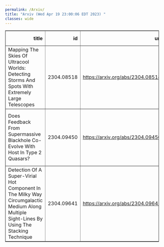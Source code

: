 ```yaml
---
permalink: /Arxiv/
title: "Arxiv (Wed Apr 19 23:00:06 EDT 2023) "
classes: wide
---
```

<table border="1" class="dataframe">
  <thead>
    <tr style="text-align: right;">
      <th>title</th>
      <th>id</th>
      <th>url</th>
      <th>authors</th>
      <th>Local Authors</th>
    </tr>
  </thead>
  <tbody>
    <tr>
      <td>Mapping The Skies Of Ultracool Worlds: Detecting Storms And Spots With   Extremely Large Telescopes</td>
      <td>2304.08518</td>
      <td><a href="https://arxiv.org/abs/2304.08518" target="_blank">https://arxiv.org/abs/2304.08518</a></td>
      <td>Michael K. Plummer, Ji Wang</td>
      <td>Ji Wang, Michael Plummer</td>
    </tr>
    <tr>
      <td>Does Feedback From Supermassive Blackhole Co-Evolve With Host In Type 2   Quasars?</td>
      <td>2304.09450</td>
      <td><a href="https://arxiv.org/abs/2304.09450" target="_blank">https://arxiv.org/abs/2304.09450</a></td>
      <td>S. Jin, J. Wang, M. Z. Kong, R. J. Shen, Y. X. Zhang, X. D. Xu, J. Y. Wei, Z. Xie</td>
      <td>Ji Wang</td>
    </tr>
    <tr>
      <td>Detection Of A Super-Virial Hot Component In The Milky Way   Circumgalactic Medium Along Multiple Sight-Lines By Using The Stacking   Technique</td>
      <td>2304.09641</td>
      <td><a href="https://arxiv.org/abs/2304.09641" target="_blank">https://arxiv.org/abs/2304.09641</a></td>
      <td>Armando Lara-Di, Smita Mathur, Yair Krongold, Sanskriti Das, Anjali Gupta</td>
      <td>Anjali Gupta, Sanskriti Das, Smita Mathur</td>
    </tr>
  </tbody>
</table>